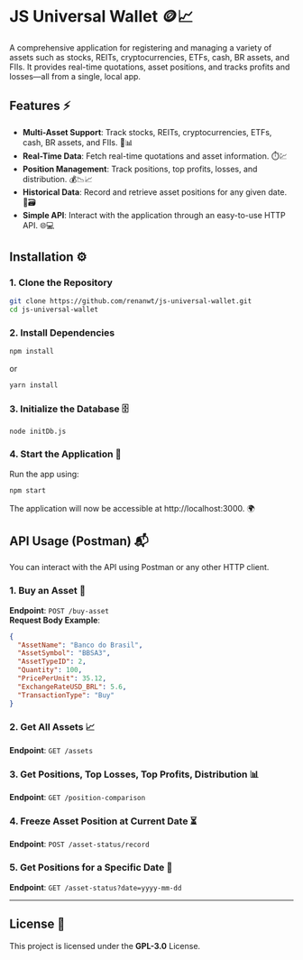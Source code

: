# JS Universal Wallet 🪙📈

A comprehensive application for registering and managing a variety of assets such as stocks, REITs, cryptocurrencies, ETFs, cash, BR assets, and FIIs. It provides real-time quotations, asset positions, and tracks profits and losses—all from a single, local app.

## Features ⚡

- **Multi-Asset Support**: Track stocks, REITs, cryptocurrencies, ETFs, cash, BR assets, and FIIs. 💼📊
- **Real-Time Data**: Fetch real-time quotations and asset information. ⏱️💹
- **Position Management**: Track positions, top profits, losses, and distribution. 💰📉📈
- **Historical Data**: Record and retrieve asset positions for any given date. 📅🗃️
- **Simple API**: Interact with the application through an easy-to-use HTTP API. 🌐💻

## Installation ⚙️

### 1. Clone the Repository

```bash
git clone https://github.com/renanwt/js-universal-wallet.git
cd js-universal-wallet
```

### 2. Install Dependencies

```bash
npm install
```
or
```bash
yarn install
```

### 3. Initialize the Database 🗄️
```bash
node initDb.js
```
### 4. Start the Application 🚀
Run the app using:
```bash
npm start
```
The application will now be accessible at http://localhost:3000. 🌍

## API Usage (Postman) 📬

You can interact with the API using Postman or any other HTTP client.

### 1. Buy an Asset 🛒

**Endpoint**: `POST /buy-asset`  
**Request Body Example**:

```json
{
  "AssetName": "Banco do Brasil",
  "AssetSymbol": "BBSA3",
  "AssetTypeID": 2,
  "Quantity": 100,
  "PricePerUnit": 35.12,
  "ExchangeRateUSD_BRL": 5.6,
  "TransactionType": "Buy"
}
```

### 2. Get All Assets 📈

**Endpoint**: `GET /assets`

### 3. Get Positions, Top Losses, Top Profits, Distribution 📊

**Endpoint**: `GET /position-comparison`

### 4. Freeze Asset Position at Current Date ⏳

**Endpoint**: `POST /asset-status/record`

### 5. Get Positions for a Specific Date 📅

**Endpoint**: `GET /asset-status?date=yyyy-mm-dd`

---

## License 📜

This project is licensed under the **GPL-3.0** License.